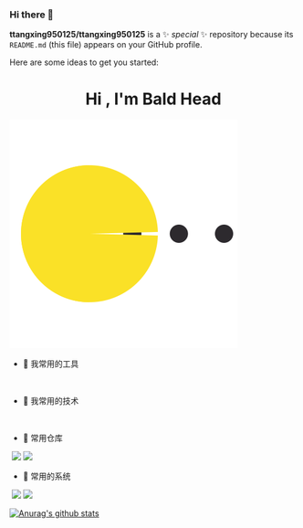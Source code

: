 ### Hi there 👋


**ttangxing950125/ttangxing950125** is a ✨ _special_ ✨ repository because its `README.md` (this file) appears on your GitHub profile.

Here are some ideas to get you started:
<h1 align="center">Hi , I'm Bald Head</h1>

![](https://raw.githubusercontent.com/bald-head/bald-head/master/pacman.svg)

- 🔭 我常用的工具

​  

- 🌱 我常用的技术 

​  
- 🤔 常用仓库

​  [![](https://img.shields.io/badge/-GitHub-3f4442?logo=GitHub)](https://github.com/ttangxing950125) [![](https://img.shields.io/badge/-Gitee-3f4442?logo=Gitee)](https://gitee.com/https://gitee.com/superTx)

- 🤯 常用的系统

​  ![](https://img.shields.io/badge/-Centos7-3f4442?logo=Centos) ![](https://img.shields.io/badge/-Mac-3f4442?logo=Apple) 

[![Anurag's github stats](https://github-readme-stats.vercel.app/api?username=ttangxing950125&count_private=true&show_icons=true&theme=panda)](https://github.com/ttangxing950125)
